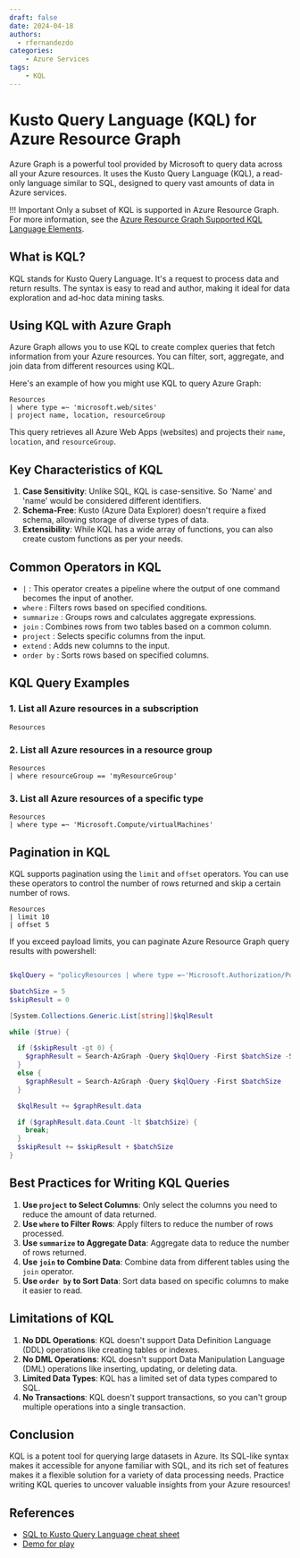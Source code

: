 ```yaml
---
draft: false
date: 2024-04-18
authors:
  - rfernandezdo
categories:
    - Azure Services
tags:
    - KQL 
---
```

# Kusto Query Language (KQL) for Azure Resource Graph

Azure Graph is a powerful tool provided by Microsoft to query data across all your Azure resources. It uses the Kusto Query Language (KQL), a read-only language similar to SQL, designed to query vast amounts of data in Azure services.

!!! Important
    Only a subset of KQL is supported in Azure Resource Graph. For more information, see the [Azure Resource Graph Supported KQL Language Elements](https://learn.microsoft.com/en-us/azure/governance/resource-graph/concepts/query-language#supported-kql-language-elements).

## **What is KQL?**

KQL stands for Kusto Query Language. It's a request to process data and return results. The syntax is easy to read and author, making it ideal for data exploration and ad-hoc data mining tasks.

## **Using KQL with Azure Graph**

Azure Graph allows you to use KQL to create complex queries that fetch information from your Azure resources. You can filter, sort, aggregate, and join data from different resources using KQL.

Here's an example of how you might use KQL to query Azure Graph:

```kql
Resources
| where type =~ 'microsoft.web/sites'
| project name, location, resourceGroup
```

This query retrieves all Azure Web Apps (websites) and projects their `name`, `location`, and `resourceGroup`.

## **Key Characteristics of KQL**

1. **Case Sensitivity**: Unlike SQL, KQL is case-sensitive. So 'Name' and 'name' would be considered different identifiers.
2. **Schema-Free**: Kusto (Azure Data Explorer) doesn't require a fixed schema, allowing storage of diverse types of data.
3. **Extensibility**: While KQL has a wide array of functions, you can also create custom functions as per your needs.

## **Common Operators in KQL**

* `|` : This operator creates a pipeline where the output of one command becomes the input of another.
* `where` : Filters rows based on specified conditions.
* `summarize` : Groups rows and calculates aggregate expressions.
* `join` : Combines rows from two tables based on a common column.
* `project` : Selects specific columns from the input.
* `extend` : Adds new columns to the input.
* `order by` : Sorts rows based on specified columns.

## **KQL Query Examples**

### **1. List all Azure resources in a subscription**

```kql
Resources
```

### **2. List all Azure resources in a resource group**

```kql
Resources
| where resourceGroup == 'myResourceGroup'
```

### **3. List all Azure resources of a specific type**

```kql
Resources
| where type =~ 'Microsoft.Compute/virtualMachines'
```


## **Pagination in KQL**

KQL supports pagination using the `limit` and `offset` operators. You can use these operators to control the number of rows returned and skip a certain number of rows.

```kql
Resources
| limit 10
| offset 5
```

If you exceed payload limits, you can paginate Azure Resource Graph query results with powershell:

```powershell

$kqlQuery = "policyResources | where type =~'Microsoft.Authorization/PolicySetDefinitions' or type =~'Microsoft.Authorization/PolicyDefinitions' | project definitionId = tolower(id), category = tostring(properties.metadata.category), definitionType = iff(type =~ 'Microsoft.Authorization/PolicysetDefinitions', 'initiative', 'policy'),PolicyDefinition=properties"

$batchSize = 5
$skipResult = 0

[System.Collections.Generic.List[string]]$kqlResult

while ($true) {

  if ($skipResult -gt 0) {
    $graphResult = Search-AzGraph -Query $kqlQuery -First $batchSize -SkipToken $graphResult.SkipToken
  }
  else {
    $graphResult = Search-AzGraph -Query $kqlQuery -First $batchSize
  }

  $kqlResult += $graphResult.data

  if ($graphResult.data.Count -lt $batchSize) {
    break;
  }
  $skipResult += $skipResult + $batchSize
}
```

## **Best Practices for Writing KQL Queries**

1. **Use `project` to Select Columns**: Only select the columns you need to reduce the amount of data returned.
2. **Use `where` to Filter Rows**: Apply filters to reduce the number of rows processed.
3. **Use `summarize` to Aggregate Data**: Aggregate data to reduce the number of rows returned.
4. **Use `join` to Combine Data**: Combine data from different tables using the `join` operator.
5. **Use `order by` to Sort Data**: Sort data based on specific columns to make it easier to read.

## **Limitations of KQL**

1. **No DDL Operations**: KQL doesn't support Data Definition Language (DDL) operations like creating tables or indexes.
2. **No DML Operations**: KQL doesn't support Data Manipulation Language (DML) operations like inserting, updating, or deleting data.
3. **Limited Data Types**: KQL has a limited set of data types compared to SQL.
4. **No Transactions**: KQL doesn't support transactions, so you can't group multiple operations into a single transaction.



## **Conclusion**

KQL is a potent tool for querying large datasets in Azure. Its SQL-like syntax makes it accessible for anyone familiar with SQL, and its rich set of features makes it a flexible solution for a variety of data processing needs. Practice writing KQL queries to uncover valuable insights from your Azure resources!


## References

- [SQL to Kusto Query Language cheat sheet](https://docs.microsoft.com/en-us/azure/data-explorer/kusto/query/sqlcheatsheet)
- [Demo for play](https://portal.azure.com/#view/Microsoft_OperationsManagementSuite_Workspace/LogsDemo.ReactView)